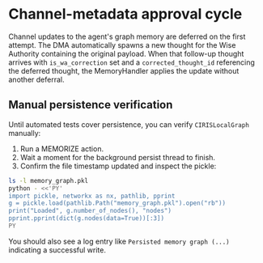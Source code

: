# Channel-metadata approval cycle

Channel updates to the agent's graph memory are deferred on the first attempt. The DMA automatically spawns a new thought for the Wise Authority containing the original payload. When that follow-up thought arrives with `is_wa_correction` set and a `corrected_thought_id` referencing the deferred thought, the MemoryHandler applies the update without another deferral.

## Manual persistence verification

Until automated tests cover persistence, you can verify `CIRISLocalGraph` manually:

1. Run a MEMORIZE action.
2. Wait a moment for the background persist thread to finish.
3. Confirm the file timestamp updated and inspect the pickle:

```bash
ls -l memory_graph.pkl
python - <<'PY'
import pickle, networkx as nx, pathlib, pprint
g = pickle.load(pathlib.Path("memory_graph.pkl").open("rb"))
print("Loaded", g.number_of_nodes(), "nodes")
pprint.pprint(dict(g.nodes(data=True))[:3])
PY
```

You should also see a log entry like `Persisted memory graph (...)` indicating a successful write.
